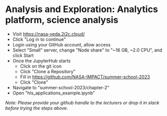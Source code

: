 # Analysis and Exploration: Analytics platform, science analysis

- Visit https://nasa-veda.2i2c.cloud/
- Click "Log in to continue"
- Login using your GitHub account, allow access
- Select "Small" server, change "Node share" to "~16 GB, ~2.0 CPU", and click Start
- Once the JupyterHub starts
    - Click on the git icon
    - Click "Clone a Repository"
    - Fill in https://github.com/NASA-IMPACT/summer-school-2023
    - Click "Clone"
- Navigate to "summer-school-2023/chapter-2"
- Open "hls_applications_example.ipynb"

*Note: Please provide your github handle to the lecturers or drop it in slack before trying the steps above.*